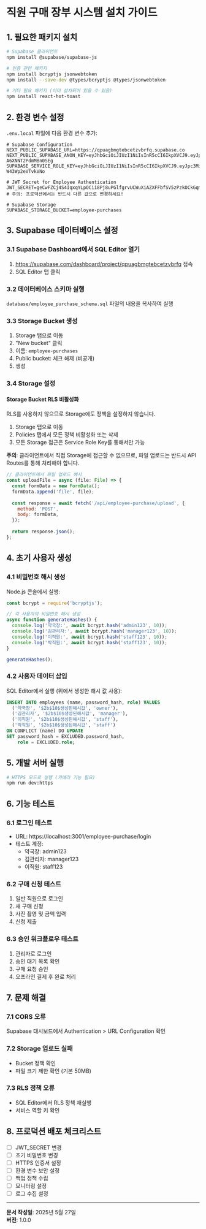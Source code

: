 # 직원 구매 장부 시스템 설치 가이드

## 1. 필요한 패키지 설치

```bash
# Supabase 클라이언트
npm install @supabase/supabase-js

# 인증 관련 패키지
npm install bcryptjs jsonwebtoken
npm install --save-dev @types/bcryptjs @types/jsonwebtoken

# 기타 필요 패키지 (이미 설치되어 있을 수 있음)
npm install react-hot-toast
```

## 2. 환경 변수 설정

`.env.local` 파일에 다음 환경 변수 추가:

```env
# Supabase Configuration
NEXT_PUBLIC_SUPABASE_URL=https://qpuagbmgtebcetzvbrfq.supabase.co
NEXT_PUBLIC_SUPABASE_ANON_KEY=eyJhbGciOiJIUzI1NiIsInR5cCI6IkpXVCJ9.eyJpc3MiOiJzdXBhYmFzZSIsInJlZiI6InFwdWFnYm1ndGViY2V0enZicmZxIiwicm9sZSI6ImFub24iLCJpYXQiOjE3NDgzNDYxMjMsImV4cCI6MjA2MzkyMjEyM30.f9DSJaU4MNuf1xjbXimxu2_tW-A6XNNT2PdmMBn0SEg
SUPABASE_SERVICE_ROLE_KEY=eyJhbGciOiJIUzI1NiIsInR5cCI6IkpXVCJ9.eyJpc3MiOiJzdXBhYmFzZSIsInJlZiI6InFwdWFnYm1ndGViY2V0enZicmZxIiwicm9sZSI6InNlcnZpY2Vfcm9sZSIsImlhdCI6MTc0ODM0NjEyMywiZXhwIjoyMDYzOTIyMTIzfQ.GpaHfKZrT2K3lseQuFlDovgSL6As-W43Wp2eVTvkVNo

# JWT Secret for Employee Authentication  
JWT_SECRET=geCwFZCj4S4IqxqYLpOCii8Pj8uPGlfgrvUCWuXiAZXFFbfSV5zPzkOCkGqmy31uLvfbzvPbWjLUJ+t74ZHY8g==
# 주의: 프로덕션에서는 반드시 다른 값으로 변경하세요!

# Supabase Storage
SUPABASE_STORAGE_BUCKET=employee-purchases
```

## 3. Supabase 데이터베이스 설정

### 3.1 Supabase Dashboard에서 SQL Editor 열기
1. https://supabase.com/dashboard/project/qpuagbmgtebcetzvbrfq 접속
2. SQL Editor 탭 클릭

### 3.2 데이터베이스 스키마 실행
`database/employee_purchase_schema.sql` 파일의 내용을 복사하여 실행

### 3.3 Storage Bucket 생성
1. Storage 탭으로 이동
2. "New bucket" 클릭
3. 이름: `employee-purchases`
4. Public bucket: 체크 해제 (비공개)
5. 생성

### 3.4 Storage 설정

#### Storage Bucket RLS 비활성화
RLS를 사용하지 않으므로 Storage에도 정책을 설정하지 않습니다.

1. Storage 탭으로 이동
2. Policies 탭에서 모든 정책 비활성화 또는 삭제
3. 모든 Storage 접근은 Service Role Key를 통해서만 가능

**주의**: 클라이언트에서 직접 Storage에 접근할 수 없으므로, 파일 업로드는 반드시 API Routes를 통해 처리해야 합니다.

```javascript
// 클라이언트에서 파일 업로드 예시
const uploadFile = async (file: File) => {
  const formData = new FormData();
  formData.append('file', file);
  
  const response = await fetch('/api/employee-purchase/upload', {
    method: 'POST',
    body: formData,
  });
  
  return response.json();
};
```

## 4. 초기 사용자 생성

### 4.1 비밀번호 해시 생성
Node.js 콘솔에서 실행:

```javascript
const bcrypt = require('bcryptjs');

// 각 사용자의 비밀번호 해시 생성
async function generateHashes() {
  console.log('약국장:', await bcrypt.hash('admin123', 10));
  console.log('김관리자:', await bcrypt.hash('manager123', 10));
  console.log('이직원:', await bcrypt.hash('staff123', 10));
  console.log('박직원:', await bcrypt.hash('staff123', 10));
}

generateHashes();
```

### 4.2 사용자 데이터 삽입
SQL Editor에서 실행 (위에서 생성한 해시 값 사용):

```sql
INSERT INTO employees (name, password_hash, role) VALUES
  ('약국장', '$2b$10$생성된해시값', 'owner'),
  ('김관리자', '$2b$10$생성된해시값', 'manager'),
  ('이직원', '$2b$10$생성된해시값', 'staff'),
  ('박직원', '$2b$10$생성된해시값', 'staff')
ON CONFLICT (name) DO UPDATE
SET password_hash = EXCLUDED.password_hash,
    role = EXCLUDED.role;
```

## 5. 개발 서버 실행

```bash
# HTTPS 모드로 실행 (카메라 기능 필요)
npm run dev:https
```

## 6. 기능 테스트

### 6.1 로그인 테스트
- URL: https://localhost:3001/employee-purchase/login
- 테스트 계정:
  - 약국장: admin123
  - 김관리자: manager123
  - 이직원: staff123

### 6.2 구매 신청 테스트
1. 일반 직원으로 로그인
2. 새 구매 신청
3. 사진 촬영 및 금액 입력
4. 신청 제출

### 6.3 승인 워크플로우 테스트
1. 관리자로 로그인
2. 승인 대기 목록 확인
3. 구매 요청 승인
4. 오프라인 결제 후 완료 처리

## 7. 문제 해결

### 7.1 CORS 오류
Supabase 대시보드에서 Authentication > URL Configuration 확인

### 7.2 Storage 업로드 실패
- Bucket 정책 확인
- 파일 크기 제한 확인 (기본 50MB)

### 7.3 RLS 정책 오류
- SQL Editor에서 RLS 정책 재실행
- 서비스 역할 키 확인

## 8. 프로덕션 배포 체크리스트

- [ ] JWT_SECRET 변경
- [ ] 초기 비밀번호 변경
- [ ] HTTPS 인증서 설정
- [ ] 환경 변수 보안 설정
- [ ] 백업 정책 수립
- [ ] 모니터링 설정
- [ ] 로그 수집 설정

---

**문서 작성일**: 2025년 5월 27일  
**버전**: 1.0.0
